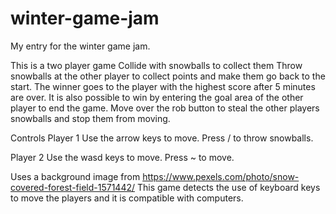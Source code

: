 # winter-game-jam
My entry for the winter game jam.


This is a two player game
Collide with snowballs to collect them
Throw snowballs at the other player to collect points and make them go back to the start.
The winner goes to the player with the highest score after 5 minutes are over. 
It is also possible to win by entering the goal area of the other player to end the game.
Move over the rob button to steal the other players snowballs and stop them from moving.


Controls 
Player 1
Use the arrow keys to move. 
Press / to throw snowballs.

Player 2
Use the wasd keys to move.
Press ~ to move.

Uses a background image from https://www.pexels.com/photo/snow-covered-forest-field-1571442/
This game detects the use of keyboard keys to move the players and it is compatible with computers. 

